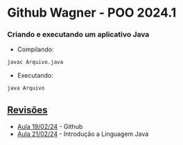 # Github Wagner - POO 2024.1

### Criando e executando um aplicativo Java

* Compilando:

```Bash
javac Arquivo.java
```
* Executando:

```Bash
java Arquivo
```
## [Revisões](./Revisoes )
* [Aula 19/02/24](./Revisoes/Aula20240219/) - Github
* [Aula 21/02/24](./Revisoes/Aula20240221/) - Introdução a Linguagem Java